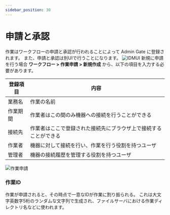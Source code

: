 ```yaml
---
sidebar_position: 30
---
```


# 申請と承認
作業はワークフローの申請と承認が行われることによって Admin Gate に登録されます。
また、申請と承認は別UIで行うことになります。
![IDMUI](/img/IDMUI.png)
新規に申請を行う場合 **ワークフロー > 作業申請 > 新規作成** から、以下の項目を入力する必要があります。

|登録項目 | 内容| 
| --- | ---|
| 業務名 | 作業の名前 |
| 作業期間 | 作業者はこの間のみ機器への接続を行うことができる|
| 接続先 | 作業者はここで登録された接続先にブラウザ上で接続することができる|
| 作業者 | 機器に対して接続を行い、作業を行う役割を持つユーザ |
| 管理者 | 機器の接続履歴を管理する役割を持つユーザ |


![作業申請](/img/WorkApply.png)

### 作業ID
作業が申請されると、その時点で一意なIDが作業に割り振られる。
これは大文字英数字5桁のランダムな文字列で生成され、ファイルサーバにおける作業ディレクトリ名などに使われます。